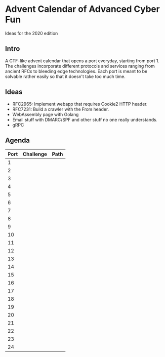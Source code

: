 # Advent Calendar of Advanced Cyber Fun

Ideas for the 2020 edition

## Intro

A CTF-like advent calendar that opens a port everyday, starting from port 1. The challenges incorporate different protocols and services ranging from ancient RFCs to bleeding edge technologies. Each port is meant to be solvable rather easily so that it doesn't take too much time.

## Ideas

- RFC2965: Implement webapp that requires Cookie2 HTTP header.
- RFC7231: Build a crawler with the From header.
- WebAssembly page with Golang
- Email stuff with DMARC/SPF and other stuff no one really understands.
- gRPC

## Agenda

| Port | Challenge | Path |
| ---- | --------- | ---- |
| 1    | | []()
| 2    | | []()
| 3    | | []()
| 4    | | []()
| 5    | | []()
| 6    | | []()
| 7    | | []()
| 8    | | []()
| 9    | | []()
| 10    | | []()
| 11    | | []()
| 12    | | []()
| 13    | | []()
| 14    | | []()
| 15    | | []()
| 16    | | []()
| 17    | | []()
| 18    | | []()
| 19    | | []()
| 20    | | []()
| 21    | | []()
| 22    | | []()
| 23    | | []()
| 24    | | []()
